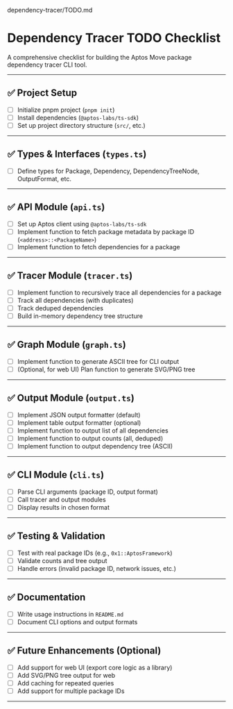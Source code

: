 dependency-tracer/TODO.md

# Dependency Tracer TODO Checklist

A comprehensive checklist for building the Aptos Move package dependency tracer CLI tool.

---

## ✅ Project Setup

- [ ] Initialize pnpm project (`pnpm init`)
- [ ] Install dependencies (`@aptos-labs/ts-sdk`)
- [ ] Set up project directory structure (`src/`, etc.)

---

## ✅ Types & Interfaces (`types.ts`)

- [ ] Define types for Package, Dependency, DependencyTreeNode, OutputFormat, etc.

---

## ✅ API Module (`api.ts`)

- [ ] Set up Aptos client using `@aptos-labs/ts-sdk`
- [ ] Implement function to fetch package metadata by package ID (`<address>::<PackageName>`)
- [ ] Implement function to fetch dependencies for a package

---

## ✅ Tracer Module (`tracer.ts`)

- [ ] Implement function to recursively trace all dependencies for a package
- [ ] Track all dependencies (with duplicates)
- [ ] Track deduped dependencies
- [ ] Build in-memory dependency tree structure

---

## ✅ Graph Module (`graph.ts`)

- [ ] Implement function to generate ASCII tree for CLI output
- [ ] (Optional, for web UI) Plan function to generate SVG/PNG tree

---

## ✅ Output Module (`output.ts`)

- [ ] Implement JSON output formatter (default)
- [ ] Implement table output formatter (optional)
- [ ] Implement function to output list of all dependencies
- [ ] Implement function to output counts (all, deduped)
- [ ] Implement function to output dependency tree (ASCII)

---

## ✅ CLI Module (`cli.ts`)

- [ ] Parse CLI arguments (package ID, output format)
- [ ] Call tracer and output modules
- [ ] Display results in chosen format

---

## ✅ Testing & Validation

- [ ] Test with real package IDs (e.g., `0x1::AptosFramework`)
- [ ] Validate counts and tree output
- [ ] Handle errors (invalid package ID, network issues, etc.)

---

## ✅ Documentation

- [ ] Write usage instructions in `README.md`
- [ ] Document CLI options and output formats

---

## ✅ Future Enhancements (Optional)

- [ ] Add support for web UI (export core logic as a library)
- [ ] Add SVG/PNG tree output for web
- [ ] Add caching for repeated queries
- [ ] Add support for multiple package IDs

---
